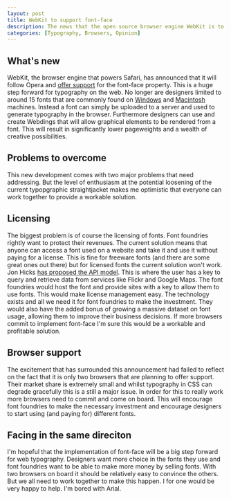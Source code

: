```yaml
--- 
layout: post
title: WebKit to support font-face
description: The news that the open source browser engine WebKit is to follow Opera and support font-face is great news for web typography. But more work needs to be done by the web community, browser manufacturers and font foundries.
categories: [Typography, Browsers, Opinion]
---
```

## What's new

WebKit, the browser engine that powers Safari, has announced that it will follow Opera and [offer support][1] for the font-face property. This is a huge step forward for typography on the web. No longer are designers limited to around 15 fonts that are commonly found on [Windows][2] and [Macintosh][3] machines. Instead a font can simply be uploaded to a server and used to generate typography in the browser. Furthermore designers can use and create Webdings that will allow graphical elements to be rendered from a font. This will result in significantly lower pageweights and a wealth of creative possibilities.

## Problems to overcome

This new development comes with two major problems that need addressing. But the level of enthusiasm at the potential loosening of the current typopgraphic straightjacket makes me optimistic that everyone can work together to provide a workable solution. 

## Licensing

The biggest problem is of course the licensing of fonts. Font foundries rightly want to protect their revenues. The current solution means that anyone can access a font used on a website and take it and use it without paying for a license. This is fine for freeware fonts (and there are some great ones out there) but for licensed fonts the current solution won't work. Jon Hicks [has proposed the API model][4]. This is where the user has a key to query and retrieve data from services like Flickr and Google Maps. The font foundries would host the font and provide sites with a key to allow them to use fonts. This would make license management easy. The technology exists and all we need it for font foundries to make the investment. They would also have the added bonus of growing a massive dataset on font usage, allowing them to improve their business decisions. If more browsers commit to implement font-face I'm sure this would be a workable and profitable solution. 

## Browser support

The excitement that has surrounded this announcement had failed to reflect on the fact that it is only two browsers that are planning to offer support. Their market share is extremely small and whilst typography in CSS can degrade gracefully this is a still a major issue. In order for this to really work more browsers need to commit and come on board. This will encourage font foundries to make the necessary investment and encourage designers to start using (and paying for) different fonts.

## Facing in the same direciton

I'm hopeful that the implementation of font-face will be a big step forward for web typography. Designers want more choice in the fonts they use and font foundries want to be able to make more money by selling fonts. With two browsers on board it should be relatively easy to convince the others. But we all need to work together to make this happen. I for one would be very happy to help. I'm bored with Arial.

 [1]: http://webkit.org/blog/124/downloadable-fonts/
 [2]: http://www.codestyle.org/css/font-family/sampler-WindowsResults.shtml
 [3]: http://www.codestyle.org/css/font-family/sampler-MacResults.shtml
 [4]: http://www.hicksdesign.co.uk/journal/fonts-in-your-face
